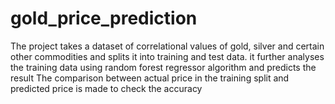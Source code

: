 # gold_price_prediction
The project takes a dataset of correlational values of gold, silver and certain other commodities and splits it into training and test data.
it further analyses the training data using random forest regressor algorithm and predicts the result
The comparison between actual price in the training split and predicted price is made to check the accuracy
